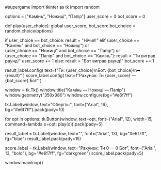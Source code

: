    #supergame
import tkinter as tk
import random

options = ["Камінь", "Ножиці", "Папір"]
user_score = 0
bot_score = 0

def play(user_choice):
    global user_score, bot_score
    bot_choice = random.choice(options)

  if user_choice == bot_choice:
        result = "Нічия!"
    elif (user_choice == "Камінь" and bot_choice == "Ножиці") or \
         (user_choice == "Ножиці" and bot_choice == "Папір") or \
         (user_choice == "Папір" and bot_choice == "Камінь"):
        result = "Ти виграв раунд!"
        user_score += 1
    else:
        result = "Бот виграв раунд!"
        bot_score += 1

  result_label.config(
        text=f"Ти: {user_choice}\nБот: {bot_choice}\n➡ {result}"
    )
    score_label.config(
        text=f"Рахунок: Ти {user_score} — {bot_score} Бот"
    )

window = tk.Tk()
window.title("Камінь — Ножиці — Папір")
window.geometry("350x380")
window.configure(bg="#e6f7ff")

tk.Label(window, text="Оберіть:", font=("Arial", 16), bg="#e6f7ff").pack(pady=10)

for opt in options:
    tk.Button(window, text=opt, font=("Arial", 12), width=15, command=lambda o=opt: play(o)).pack(pady=5)

result_label = tk.Label(window, text="", font=("Arial", 13), bg="#e6f7ff", fg="blue")
result_label.pack(pady=15)

score_label = tk.Label(window, text="Рахунок: Ти 0 — 0 Бот", font=("Arial", 13, "bold"), bg="#e6f7ff", fg="darkgreen")
score_label.pack(pady=5)

window.mainloop()
